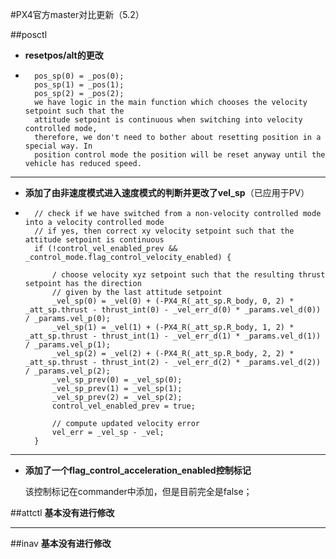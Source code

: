#PX4官方master对比更新（5.2）

##posctl

* <b>resetpos/alt的更改</b>
* 
 		pos_sp(0) = _pos(0);
 		pos_sp(1) = _pos(1);
 		pos_sp(2) = _pos(2);
		we have logic in the main function which chooses the velocity setpoint such that the 
		attitude setpoint is continuous when switching into velocity controlled mode, 
		therefore, we don't need to bother about resetting position in a special way. In 
		position control mode the position will be reset anyway until the vehicle has reduced speed.
***
* <b>添加了由非速度模式进入速度模式的判断并更改了vel_sp</b>（已应用于PV）
* 
		// check if we have switched from a non-velocity controlled mode into a velocity controlled mode
		// if yes, then correct xy velocity setpoint such that the attitude setpoint is continuous
		if (!control_vel_enabled_prev && _control_mode.flag_control_velocity_enabled) {

			/ choose velocity xyz setpoint such that the resulting thrust setpoint has the direction
			// given by the last attitude setpoint
			_vel_sp(0) = _vel(0) + (-PX4_R(_att_sp.R_body, 0, 2) * _att_sp.thrust - thrust_int(0) - _vel_err_d(0) * _params.vel_d(0)) / _params.vel_p(0);
			_vel_sp(1) = _vel(1) + (-PX4_R(_att_sp.R_body, 1, 2) * _att_sp.thrust - thrust_int(1) - _vel_err_d(1) * _params.vel_d(1)) / _params.vel_p(1);
			_vel_sp(2) = _vel(2) + (-PX4_R(_att_sp.R_body, 2, 2) * _att_sp.thrust - thrust_int(2) - _vel_err_d(2) * _params.vel_d(2)) / _params.vel_p(2);
			_vel_sp_prev(0) = _vel_sp(0);
			_vel_sp_prev(1) = _vel_sp(1);
			_vel_sp_prev(2) = _vel_sp(2);
			control_vel_enabled_prev = true;

			// compute updated velocity error
			vel_err = _vel_sp - _vel;
		}
***
* <b>添加了一个flag_control_acceleration_enabled控制标记</b>

	该控制标记在commander中添加，但是目前完全是false；

##attctl
<b>基本没有进行修改</b>

***
##inav
<b>基本没有进行修改</b>